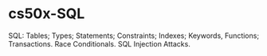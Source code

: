 # cs50x-SQL
SQL: Tables; Types; Statements; Constraints; Indexes; Keywords, Functions; Transactions. Race Conditionals. SQL Injection Attacks.
